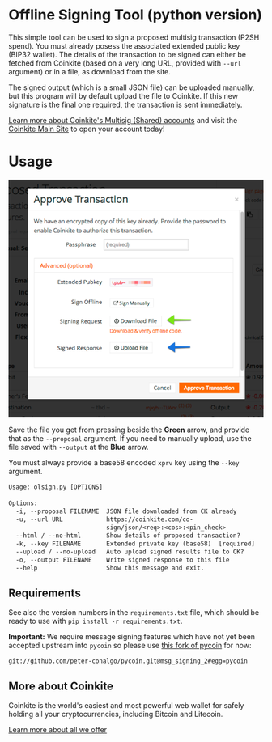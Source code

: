 # Offline Signing Tool (python version)

This simple tool can be used to sign a proposed multisig transaction
(P2SH spend). You must already posess the associated extended public key
(BIP32 wallet). The details of the transaction to be signed can
either be fetched from Coinkite (based on a very long URL, provided
with `--url` argument) or in a file, as download from the site.

The signed output (which is a small JSON file) can be uploaded
manually, but this program will by default upload the file to
Coinkite.  If this new signature is the final one required, the
transaction is sent immediately.

[Learn more about Coinkite's Multisig (Shared) accounts](https://coinkite.com/faq/multisig)
and visit the [Coinkite Main Site](https://coinkite.com/) to open your
account today!

# Usage

![form screenshot](example-form.png "Example from Coinkite.com")

Save the file you get from pressing beside the **Green** arrow, and 
provide that as the `--proposal` argument. If you need to manually upload,
use the file saved with `--output` at the **Blue** arrow.

You must always provide a base58 encoded `xprv` key
using the `--key` argument.

````
Usage: olsign.py [OPTIONS]

Options:
  -i, --proposal FILENAME  JSON file downloaded from CK already
  -u, --url URL            https://coinkite.com/co-
                           sign/json/<req>:<cos>:<pin_check>
  --html / --no-html       Show details of proposed transaction?
  -k, --key FILENAME       Extended private key (base58)  [required]
  --upload / --no-upload   Auto upload signed results file to CK?
  -o, --output FILENAME    Write signed response to this file
  --help                   Show this message and exit.
````

## Requirements

See also the version numbers in the `requirements.txt` file, which should
be ready to use with `pip install -r requirements.txt`.

**Important:** We require message signing features which have not yet been
accepted upstream into `pycoin` so please use
[this fork of pycoin](https://github.com/peter-conalgo/pycoin/tree/msg_signing_2)
for now:

    git://github.com/peter-conalgo/pycoin.git@msg_signing_2#egg=pycoin


## More about Coinkite

Coinkite is the world's easiest and most powerful web wallet for
safely holding all your cryptocurrencies, including Bitcoin and Litecoin.

[Learn more about all we offer](https://coinkite.com/)


